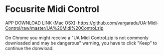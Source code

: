 # Focusrite Midi Control

APP DOWNLOAD LINK (Mac OSX): https://github.com/vargaradu/UA-Midi-Control/raw/master/UA%20Midi%20Control.zip

On Chrome you might receive a "UA Midi Control.zip is not commonly downloaded and may be dangerous" warning, you have to click "Keep" to continue the donwload.

